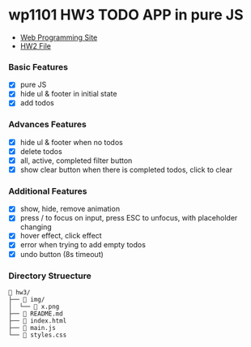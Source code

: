 # wp1101 HW3 TODO APP in pure JS

- [Web Programming Site](https://wp.ee.ntu.edu.tw/)
- [HW2 File](https://ceiba.ntu.edu.tw/course/fdb723/hw/hw3.pdf)

### Basic Features

- [x] pure JS
- [x] hide ul & footer in initial state
- [x] add todos

### Advances Features

- [x] hide ul & footer when no todos
- [x] delete todos
- [x] all, active, completed filter button
- [x] show clear button when there is completed todos, click to clear

### Additional Features

- [x] show, hide, remove animation
- [x] press / to focus on input, press ESC to unfocus, with placeholder changing
- [x] hover effect, click effect
- [x] error when trying to add empty todos
- [x] undo button (8s timeout)

### Directory Struecture

```
 hw3/
├──  img/
│  └──  x.png
├──  README.md
├──  index.html
├──  main.js
└──  styles.css
```